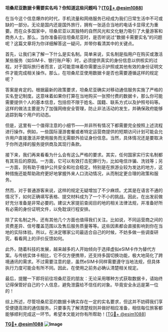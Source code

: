**坦桑尼亚数据卡需要实名吗？你知道这些问题吗？[[TG💪+ @esim1088](https://t.me/s/esim1088)]**

在当今这个信息爆炸的时代，手机流量和网络服务已经成为我们日常生活中不可或缺的一部分。无论是国内还是国外旅行，拥有一张适合当地的电话卡显得尤为重要。而在众多国家中，坦桑尼亚以其独特的自然风光和文化魅力吸引了大量游客和商务人士。那么，当你准备前往坦桑尼亚时，是否听说过“数据卡需要实名”的问题呢？这篇文章将为你详细解答这一疑问，并带你看清其中的关键点。

首先，让我们来了解一下什么是实名制。简单来说，实名制是指用户在购买或激活某些服务（如SIM卡、银行账户等）时，必须提供真实的身份信息以供核实的过程。对于国际旅行者而言，这可能意味着你需要出示护照或其他有效的身份证明文件才能完成相关操作。那么，在坦桑尼亚使用数据卡是否也需要遵循这样的规定呢？

答案是肯定的。根据最新的政策要求，坦桑尼亚确实对移动通信服务实施了严格的实名登记制度。这意味着如果你打算在当地购买一张预付费的数据卡，那么你可能需要提供个人的基本信息，包括但不限于姓名、国籍、联系方式以及护照号码等。这样的做法主要是为了加强网络安全管理，防止非法活动的发生，并确保政府能够追踪到每个用户的动态。

但是，这里有一个值得注意的小细节——并非所有情况下都需要完全按照上述流程进行操作。例如，一些国际漫游套餐或者特定运营商提供的短期访问计划可能会允许用户直接激活并使用服务而无需额外验证身份信息。当然，具体情况还是要取决于你所选择的服务提供商及其现行条款。

接下来，我们再来看看为什么会有这么严格的要求。其实，任何国家实行实名制都有其背后的原因。一方面，它可以有效打击犯罪行为，比如电信诈骗、洗钱等；另一方面，则有助于维护公共安全和社会稳定。特别是在旅游业较为发达的地方，这种措施还能帮助政府更好地掌握外来人口流动情况，从而制定更合理的政策和服务。

然而，对于普通游客来说，这样的规定无疑增加了不少麻烦。尤其是在语言不通的情况下，如何正确填写表格、提交材料成为了一个不小的挑战。因此，在出发前做好充分准备是非常必要的。建议大家提前查阅目的地的相关法律法规，并准备好所有必需的身份证明文件，以免耽误行程安排。

除了实名制之外，还有其他几个方面也值得我们关注。比如说，不同运营商之间的资费差异、信号覆盖范围以及售后服务质量等等。这些因素都会直接影响到你在当地的实际体验。所以，在决定哪家公司最适合自己的时候，不妨多做一些调查研究，看看网上的评价反馈如何。

此外，随着科技的发展，越来越多的人开始倾向于选择虚拟eSIM卡作为替代方案。与传统实体卡相比，它不仅方便携带，还支持多国切换功能，极大地简化了跨境通讯的需求。不过需要注意的是，虽然eSIM卡同样需要遵守当地法规，但具体执行力度可能会有所不同。因此，在使用之前务必确认清楚相关规定。

最后，提醒一下即将前往坦桑尼亚的朋友：无论采用哪种方式获取数据卡，请始终记得保管好自己的个人信息，避免泄露给不信任的对象。毕竟安全永远是第一位的！

综上所述，尽管坦桑尼亚的数据卡确实存在一定的实名要求，但这并不妨碍我们享受便捷高效的通信服务。只要事先了解清楚规则并做好相应准备，相信每位旅客都能够顺利完成这一环节。希望本文能对你有所帮助！[[TG💪+ @esim1088](https://t.me/s/esim1088)]

**[TG💪+ @esim1088](https://t.me/s/esim1088) ![Image](https://i.postimg.cc/4NQfJmqS/Snipaste-2025-05-13-00-14-12.png)**